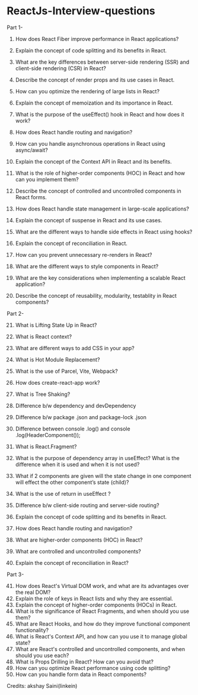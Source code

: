 # ReactJs-Interview-questions

Part 1-

1. How does React Fiber improve performance in React applications?
2. Explain the concept of code splitting and its benefits in React.
3. What are the key differences between server-side rendering (SSR) and client-side rendering (CSR) in React?
4. Describe the concept of render props and its use cases in React.
5. How can you optimize the rendering of large lists in React?
6. Explain the concept of memoization and its importance in React.
7. What is the purpose of the useEffect() hook in React and how does it work?
8. How does React handle routing and navigation?
9. How can you handle asynchronous operations in React using async/await?
10. Explain the concept of the Context API in React and its benefits.

11. What is the role of higher-order components (HOC) in React and how can you implement them?
12. Describe the concept of controlled and uncontrolled components in React forms.
13. How does React handle state management in large-scale applications?
14. Explain the concept of suspense in React and its use cases.
15. What are the different ways to handle side effects in React using hooks?
16. Explain the concept of reconciliation in React.
17. How can you prevent unnecessary re-renders in React?
18. What are the different ways to style components in React?
19. What are the key considerations when implementing a scalable React application?
20. Describe the concept of reusability, modularity, testablity in React components?

Part 2-

21. What is Lifting State Up in React?
22. What is React context?
23. What are different ways to add CSS in your app?
24. What is Hot Module Replacement?
25. What is the use of Parcel, Vite, Webpack?
26. How does create-react-app work?
27. What is Tree Shaking?
28. Difference b/w dependency and devDependency
29. Difference b/w package .json and package-lock .json
30. Difference between console .log(<HeaderComponent/>) and console .log(HeaderComponent());

31. What is React.Fragment?
32. What is the purpose of dependency array in useEffect? What is the difference when it is used and when it is not used?
33. What if 2 components are given will the state change in one component will effect the other component’s state (child)?
34. What is the use of return in useEffect ?
35. Difference b/w client-side routing and server-side routing?
36. Explain the concept of code splitting and its benefits in React.
37. How does React handle routing and navigation?
38. What are higher-order components (HOC) in React?
39. What are controlled and uncontrolled components?
40. Explain the concept of reconciliation in React?

Part 3-

41. How does React's Virtual DOM work, and what are its advantages over the real DOM?
42. Explain the role of keys in React lists and why they are essential.
43. Explain the concept of higher-order components (HOCs) in React.
44. What is the significance of React Fragments, and when should you use them?
45. What are React Hooks, and how do they improve functional component functionality?
46. What is React's Context API, and how can you use it to manage global state?
47. What are React's controlled and uncontrolled components, and when should you use each?
48. What is Props Drilling in React? How can you avoid that?
49. How can you optimize React performance using code splitting?
50. How can you handle form data in React components?






Credits: akshay Saini(linkein)

